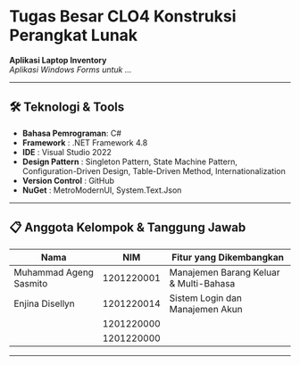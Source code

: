 # Tugas Besar CLO4 Konstruksi Perangkat Lunak

**Aplikasi Laptop Inventory**  
*Aplikasi Windows Forms untuk ...*

---

## 🛠️ Teknologi & Tools
- **Bahasa Pemrograman**: C#
- **Framework**         : .NET Framework 4.8
- **IDE**               : Visual Studio 2022
- **Design Pattern**    : Singleton Pattern, State Machine Pattern, Configuration-Driven Design, Table-Driven Method, Internationalization
- **Version Control**   : GitHub
- **NuGet**             : MetroModernUI, System.Text.Json

---

## 📋 Anggota Kelompok & Tanggung Jawab
| Nama                        | NIM         | Fitur yang Dikembangkan                  |
|-----------------------------|-------------|------------------------------------------|
| Muhammad Ageng Sasmito      | 1201220001  | Manajemen Barang Keluar & Multi-Bahasa   |
| Enjina Disellyn             | 1201220014  | Sistem Login dan Manajemen Akun          |
|                             | 1201220000  |                                          |
|                             | 1201220000  |                                          |

---
